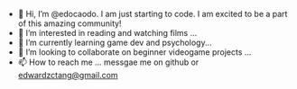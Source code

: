 - 👋 Hi, I’m @edocaodo. I am just starting to code. I am excited to be a part of this amazing community!
- 👀 I’m interested in reading and watching films ...
- 🌱 I’m currently learning game dev and psychology...
- 💞️ I’m looking to collaborate on beginner videogame projects ...
- 📫 How to reach me ... messgae me on github or edwardzctang@gmail.com 
